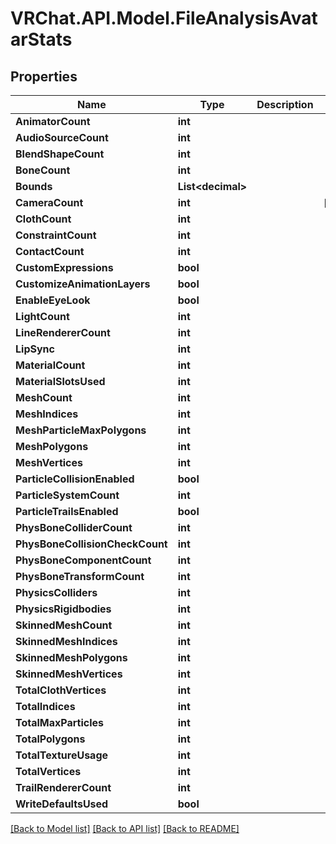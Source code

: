 # VRChat.API.Model.FileAnalysisAvatarStats

## Properties

Name | Type | Description | Notes
------------ | ------------- | ------------- | -------------
**AnimatorCount** | **int** |  | 
**AudioSourceCount** | **int** |  | 
**BlendShapeCount** | **int** |  | 
**BoneCount** | **int** |  | 
**Bounds** | **List&lt;decimal&gt;** |  | 
**CameraCount** | **int** |  | [optional] 
**ClothCount** | **int** |  | 
**ConstraintCount** | **int** |  | 
**ContactCount** | **int** |  | 
**CustomExpressions** | **bool** |  | 
**CustomizeAnimationLayers** | **bool** |  | 
**EnableEyeLook** | **bool** |  | 
**LightCount** | **int** |  | 
**LineRendererCount** | **int** |  | 
**LipSync** | **int** |  | 
**MaterialCount** | **int** |  | 
**MaterialSlotsUsed** | **int** |  | 
**MeshCount** | **int** |  | 
**MeshIndices** | **int** |  | 
**MeshParticleMaxPolygons** | **int** |  | 
**MeshPolygons** | **int** |  | 
**MeshVertices** | **int** |  | 
**ParticleCollisionEnabled** | **bool** |  | 
**ParticleSystemCount** | **int** |  | 
**ParticleTrailsEnabled** | **bool** |  | 
**PhysBoneColliderCount** | **int** |  | 
**PhysBoneCollisionCheckCount** | **int** |  | 
**PhysBoneComponentCount** | **int** |  | 
**PhysBoneTransformCount** | **int** |  | 
**PhysicsColliders** | **int** |  | 
**PhysicsRigidbodies** | **int** |  | 
**SkinnedMeshCount** | **int** |  | 
**SkinnedMeshIndices** | **int** |  | 
**SkinnedMeshPolygons** | **int** |  | 
**SkinnedMeshVertices** | **int** |  | 
**TotalClothVertices** | **int** |  | 
**TotalIndices** | **int** |  | 
**TotalMaxParticles** | **int** |  | 
**TotalPolygons** | **int** |  | 
**TotalTextureUsage** | **int** |  | 
**TotalVertices** | **int** |  | 
**TrailRendererCount** | **int** |  | 
**WriteDefaultsUsed** | **bool** |  | 

[[Back to Model list]](../README.md#documentation-for-models) [[Back to API list]](../README.md#documentation-for-api-endpoints) [[Back to README]](../README.md)

